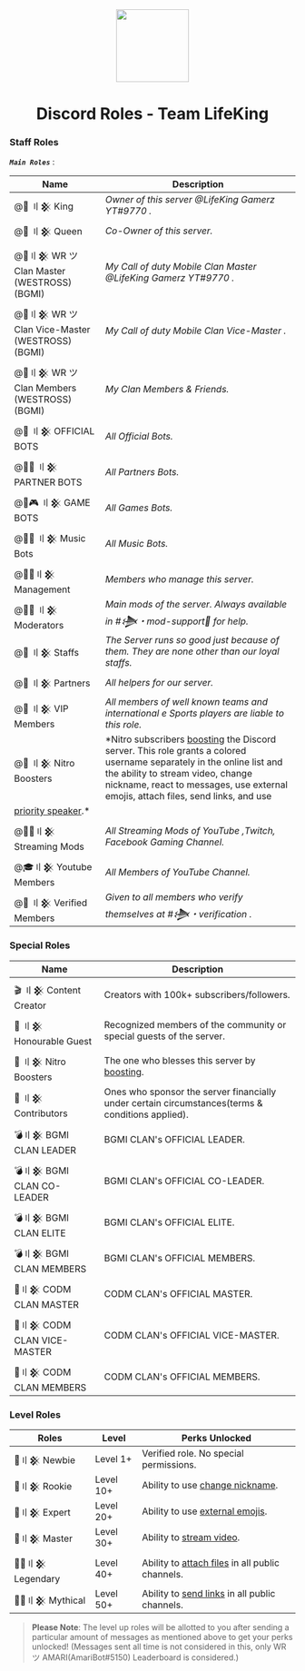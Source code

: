 <div align="center">
    <img src="https://i.imgur.com/SCUzUr2.jpg" width="128px" style="max-width:100%;">
    <h1>Discord Roles - Team LifeKing</h1>
</div>

<h3>Staff Roles</h3>

__***`Main Roles`***__ :

| Name                                            | Description                                                                                                      |
|-------------------------------------------------|------------------------------------------------------------------------------------------------------------------|
| @🤴 〢𒆜 King                                   |     *Owner of this server @LifeKing Gamerz YT#9770 .*                                                            |
| @👸 〢𒆜 Queen                                  |    *Co-Owner of this server.*                                                                                    |
| @🔰〢𒆜 WR ツ Clan Master (WESTROSS)(BGMI)       |     *My Call of duty Mobile Clan Master @LifeKing Gamerz YT#9770 .*                                              |
| @🔰〢𒆜 WR ツ Clan Vice-Master (WESTROSS)(BGMI)  |     *My Call of duty Mobile Clan Vice-Master .*                                                                  |
| @🔰〢𒆜 WR ツ Clan Members (WESTROSS)(BGMI)      |     *My Clan Members & Friends.*                                                                                 |
| @🤖 〢𒆜 OFFICIAL BOTS                          |     *All Official Bots.*                                                                                         |
| @🤖🤝 〢𒆜 PARTNER BOTS                         |     *All Partners Bots.*                                                                                         |
| @🤖🎮 〢𒆜 GAME BOTS                            |     *All Games Bots.*                                                                                            |
| @🤖🎶 〢𒆜 Music Bots                           |    *All Music Bots.*                                                                                             |
| @🕵️‍♂️〢𒆜 Management                               |    *Members who manage this server.*                                                                            |
| @👨‍💻 〢𒆜 Moderators                              |     *Main mods of the server. Always available in #𒋨・mod-support🔩 for help.*                                |
| @👲 〢𒆜 Staffs                                  |    *The Server runs so good just because of them. They are none other than our loyal staffs.*                   |
| @🤝 〢𒆜 Partners                                |     *All helpers for our server.*                                                                               |
| @🤵 〢𒆜 VIP Members                             |    *All members of well known teams and international e Sports players are liable to this role.*                 |
| @💎 〢𒆜 Nitro Boosters                         |    *Nitro subscribers [boosting](https://support.discord.com/hc/en-us/articles/360028038352-Server-Boosting) the                                                          Discord server. This role grants a colored username separately in the online list and the ability to stream                                                            video, change nickname, react to messages, use external emojis, attach files, send links, and use 
                                                      [priority speaker](https://support.discord.com/hc/en-us/articles/360011876531-Setting-up-Priority-Speaker).*    |
| @👨‍🚀〢𒆜 Streaming Mods                           |    *All Streaming Mods of YouTube ,Twitch, Facebook Gaming Channel.*                                             |
| @🎓〢𒆜 Youtube Members                          |    *All Members of YouTube Channel.*                                                                            |
| @👫 〢𒆜 Verified Members                        |    *Given to all members who verify themselves at #𒋨・verification .*                                         |


<h3>Special Roles</h3>

| Name              | Description                                                                                                                                                                                                     |
|-------------------|-----------------------------------------------------------------------------------------------------------------------------------------------------------------------------------------------------------------|
| 🎬 〢𒆜 Content Creator   | Creators with 100k+ subscribers/followers.                                                                                                                                                                      |
| 🤵 〢𒆜 Honourable Guest  | Recognized members of the community or special guests of the server.                                                                                                                                             |
| 💎 〢𒆜 Nitro Boosters     | The one who blesses this server by [boosting](https://support.discord.com/hc/en-us/articles/360028038352-Server-Boosting-).                                                                                     |
| 🤝 〢𒆜 Contributors       | Ones who sponsor the server financially under certain circumstances(terms & conditions applied).                                                                                                                |
| 💣〢𒆜 BGMI CLAN LEADER         | BGMI CLAN's OFFICIAL LEADER.                                                                                                                                                            |
| 💣〢𒆜 BGMI CLAN CO-LEADER         | BGMI CLAN's OFFICIAL CO-LEADER.                                                                                                                                                        |
| 💣〢𒆜 BGMI CLAN ELITE            | BGMI CLAN's OFFICIAL ELITE.                                                                                                                                    |
| 💣〢𒆜 BGMI CLAN MEMBERS          | BGMI CLAN's OFFICIAL MEMBERS.                                                                                                                                    |
| 🔫〢𒆜 CODM CLAN MASTER            | CODM CLAN's OFFICIAL MASTER.                                                                                                                                 |
| 🔫〢𒆜 CODM CLAN VICE-MASTER            | CODM CLAN's OFFICIAL VICE-MASTER.                                                                                                                                    |
| 🔫〢𒆜 CODM CLAN MEMBERS            | CODM CLAN's OFFICIAL MEMBERS.    |                                                                                                                                 
<h3>Level Roles</h3>

| Roles          |  Level        | Perks Unlocked                                                             |
|----------------|---------------|----------------------------------------------------------------------------|
| 🥇〢𒆜 Newbie | Level 1+                  | Verified role. No special permissions.                                                   |
| 🥈〢𒆜 Rookie | Level 10+                   | Ability to use [change nickname](https://support.discord.com/hc/en-us/articles/219070107-Server-Nicknames).                                             |
| 🥉〢𒆜 Expert | Level 20+                   | Ability to use [external emojis](https://support.discord.com/hc/en-us/articles/360036479811-Custom-Emojis).                 |
| 🏅〢𒆜 Master | Level 30+                  | Ability to [stream video](https://support.discord.com/hc/en-us/articles/360030714312-Stream-your-game-with-Go-Live-).                                    |
| 💂‍♂️〢𒆜 Legendary | Level 40+                  | Ability to [attach files](https://support.discord.com/hc/en-us/articles/211866427-How-do-I-upload-images-and-GIFs) in all public channels.                                 |
| 👮‍♂️〢𒆜 Mythical | Level 50+                  | Ability to [send links](https://support.discord.com/hc/en-us/articles/360021235192-Sending-GIFs-on-Discord) in all public channels.                                              |

> **Please Note**: The level up roles will be allotted to you after sending a particular amount of messages as mentioned above to get your perks unlocked! (Messages sent all time is not considered in this, only WR ツ AMARI(AmariBot#5150) Leaderboard is considered.)
